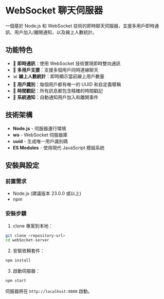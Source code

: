 # WebSocket 聊天伺服器

一個基於 Node.js 和 WebSocket 技術的即時聊天伺服器，支援多用戶即時通訊、用戶加入/離開通知，以及線上人數統計。

## 功能特色

- 🔄 **即時通訊**：使用 WebSocket 技術實現即時雙向通訊
- 🔄 **多用戶支援**：支援多個用戶同時連線聊天
- 📊 **線上人數統計**：即時顯示當前線上用戶數量
- 🔄 **用戶識別**：每個用戶都有唯一的 UUID 和自定義暱稱
- 🔄 **時間戳記**：所有訊息都包含精確的時間戳記
- 🔄 **系統通知**：自動通知用戶加入和離開事件

## 技術架構

- **Node.js** - 伺服器運行環境
- **ws** - WebSocket 伺服器庫
- **uuid** - 生成唯一用戶識別碼
- **ES Modules** - 使用現代 JavaScript 模組系統

## 安裝與設定

### 前置需求

- Node.js (建議版本 23.0.0 或以上)
- npm

### 安裝步驟

1. clone 專案到本地：

```bash
git clone <repository-url>
cd webSocket-server
```

2. 安裝依賴套件：

```bash
npm install
```

3. 啟動伺服器：

```bash
npm start
```

伺服器將在 `http://localhost:8080` 啟動。
